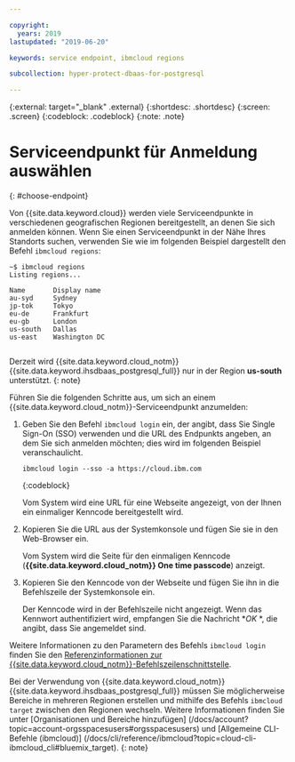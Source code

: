 ```yaml
---

copyright:
  years: 2019
lastupdated: "2019-06-20"

keywords: service endpoint, ibmcloud regions

subcollection: hyper-protect-dbaas-for-postgresql

---
```


{:external: target="_blank" .external}
{:shortdesc: .shortdesc}
{:screen: .screen}
{:codeblock: .codeblock}
{:note: .note}


# Serviceendpunkt für Anmeldung auswählen
{: #choose-endpoint}

Von {{site.data.keyword.cloud}} werden viele Serviceendpunkte in verschiedenen geografischen Regionen bereitgestellt, an denen Sie sich anmelden können.
Wenn Sie einen Serviceendpunkt in der Nähe Ihres Standorts suchen, verwenden Sie wie im folgenden Beispiel dargestellt den Befehl `ibmcloud regions`:

<pre><code class="hljs">~$ ibmcloud regions
Listing regions...

Name       Display name
au-syd     Sydney
jp-tok     Tokyo
eu-de      Frankfurt
eu-gb      London
us-south   Dallas
us-east    Washington DC

</code></pre>

Derzeit wird {{site.data.keyword.cloud_notm}} {{site.data.keyword.ihsdbaas_postgresql_full}} nur in der Region **us-south** unterstützt.
{: note}

Führen Sie die folgenden Schritte aus, um sich an einem {{site.data.keyword.cloud_notm}}-Serviceendpunkt anzumelden:

1. Geben Sie den Befehl `ibmcloud login` ein, der angibt, dass Sie Single Sign-On (SSO) verwenden und die URL des Endpunkts angeben, an dem Sie sich anmelden möchten; dies wird im folgenden Beispiel veranschaulicht.

   ```
   ibmcloud login --sso -a https://cloud.ibm.com
   ```
   {:codeblock}

   Vom System wird eine URL für eine Webseite angezeigt, von der Ihnen ein einmaliger Kenncode bereitgestellt wird.

2. Kopieren Sie die URL aus der Systemkonsole und fügen Sie sie in den Web-Browser ein.

   Vom System wird die Seite für den einmaligen Kenncode (**{{site.data.keyword.cloud_notm}} One time passcode**) anzeigt.

3. Kopieren Sie den Kenncode von der Webseite und fügen Sie ihn in die Befehlszeile der Systemkonsole ein.

   Der Kenncode wird in der Befehlszeile nicht angezeigt. Wenn das Kennwort authentifiziert wird, empfangen Sie die Nachricht **OK* *, die angibt, dass Sie angemeldet sind.

Weitere Informationen zu den Parametern des Befehls `ibmcloud login` finden Sie den [Referenzinformationen zur {{site.data.keyword.cloud_notm}}-Befehlszeilenschnittstelle](/docs/cli/reference/ibmcloud?topic=cloud-cli-ibmcloud_cli#ibmcloud_login).

Bei der Verwendung von {{site.data.keyword.cloud_notm}} {{site.data.keyword.ihsdbaas_postgresql_full}} müssen Sie möglicherweise Bereiche in mehreren Regionen erstellen und mithilfe des Befehls `ibmcloud target` zwischen den Regionen wechseln. Weitere Informationen finden Sie unter [Organisationen und Bereiche hinzufügen] (/docs/account?topic=account-orgsspacesusers#orgsspacesusers) und [Allgemeine CLI-Befehle (ibmcloud)] (/docs/cli/reference/ibmcloud?topic=cloud-cli-ibmcloud_cli#bluemix_target).
{: note}

